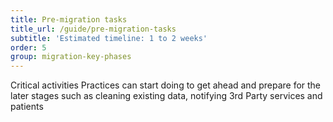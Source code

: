 ```yaml
---
title: Pre-migration tasks
title_url: /guide/pre-migration-tasks
subtitle: 'Estimated timeline: 1 to 2 weeks'
order: 5
group: migration-key-phases
---
```


Critical activities Practices can start doing to get ahead and prepare for the later stages such as cleaning existing data, notifying 3rd Party services and patients 